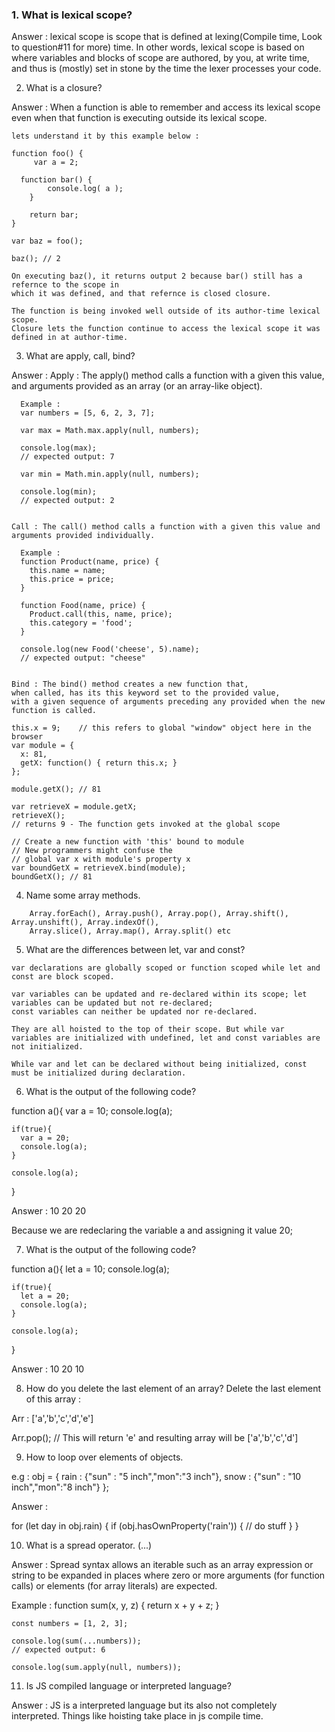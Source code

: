 ### 1. What is lexical scope?

Answer :
    lexical scope is scope that is defined at lexing(Compile time, Look to question#11 for more) time.
    In other words, lexical scope is based on where variables and blocks of scope are authored,
    by you, at write time, and thus is (mostly) set in stone by the time the lexer processes your code.


2. What is a closure?

Answer :
    When a function is able to remember and access its lexical scope even when that function is executing outside its lexical scope.

    lets understand it by this example below :

    function foo() {
	     var a = 2;

      function bar() {
    		console.log( a );
    	}

    	return bar;
    }

    var baz = foo();

    baz(); // 2

    On executing baz(), it returns output 2 because bar() still has a refernce to the scope in
    which it was defined, and that refernce is closed closure.

    The function is being invoked well outside of its author-time lexical scope.
    Closure lets the function continue to access the lexical scope it was defined in at author-time.

3. What are apply, call, bind?

Answer :
    Apply : The apply() method calls a function with a given this value,
    and arguments provided as an array (or an array-like object).

      Example :
      var numbers = [5, 6, 2, 3, 7];

      var max = Math.max.apply(null, numbers);

      console.log(max);
      // expected output: 7

      var min = Math.min.apply(null, numbers);

      console.log(min);
      // expected output: 2


    Call : The call() method calls a function with a given this value and arguments provided individually.

      Example :
      function Product(name, price) {
        this.name = name;
        this.price = price;
      }

      function Food(name, price) {
        Product.call(this, name, price);
        this.category = 'food';
      }

      console.log(new Food('cheese', 5).name);
      // expected output: "cheese"


    Bind : The bind() method creates a new function that,
    when called, has its this keyword set to the provided value,
    with a given sequence of arguments preceding any provided when the new function is called.

    this.x = 9;    // this refers to global "window" object here in the browser
    var module = {
      x: 81,
      getX: function() { return this.x; }
    };

    module.getX(); // 81

    var retrieveX = module.getX;
    retrieveX();
    // returns 9 - The function gets invoked at the global scope

    // Create a new function with 'this' bound to module
    // New programmers might confuse the
    // global var x with module's property x
    var boundGetX = retrieveX.bind(module);
    boundGetX(); // 81


4. Name some array methods.

```
    Array.forEach(), Array.push(), Array.pop(), Array.shift(), Array.unshift(), Array.indexOf(),
    Array.slice(), Array.map(), Array.split() etc
```

5. What are the differences between let, var and const?

```
var declarations are globally scoped or function scoped while let and const are block scoped.

var variables can be updated and re-declared within its scope; let variables can be updated but not re-declared; 
const variables can neither be updated nor re-declared.

They are all hoisted to the top of their scope. But while var variables are initialized with undefined, let and const variables are not initialized.

While var and let can be declared without being initialized, const must be initialized during declaration.
```


6. What is the output of the following code?

  function a(){
    var a = 10;
    console.log(a);

    if(true){
      var a = 20;
      console.log(a);
    }

    console.log(a);
  }

Answer :
10
20
20

Because we are redeclaring the variable a and assigning it value 20;

7. What is the output of the following code?

  function a(){
    let a = 10;
    console.log(a);

    if(true){
      let a = 20;
      console.log(a);
    }

    console.log(a);
  }

Answer :
10
20
10

8. How do you delete the last element of an array? Delete the last element of this array :

  Arr : ['a','b','c','d','e']

  Arr.pop(); // This will return 'e' and resulting array will be ['a','b','c','d']

9. How to loop over elements of objects.

  e.g :
  obj = {
    rain : {"sun" : "5 inch","mon":"3 inch"},
    snow : {"sun" : "10 inch","mon":"8 inch"}
  };

Answer : 

for (let day in obj.rain) {
    if (obj.hasOwnProperty('rain')) {
        // do stuff
    }
}


10. What is a spread operator. (...)

Answer : Spread syntax allows an iterable such as an array expression or string to be expanded
in places where zero or more arguments (for function calls) or elements (for array literals) are expected.

  Example :
    function sum(x, y, z) {
      return x + y + z;
    }

    const numbers = [1, 2, 3];

    console.log(sum(...numbers));
    // expected output: 6

    console.log(sum.apply(null, numbers));

11. Is JS compiled language or interpreted language?

Answer : JS is a interpreted language but its also not completely interpreted.
Things like hoisting take place in js compile time.
